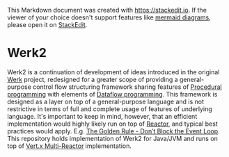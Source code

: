 This Markdown document was created with https://stackedit.io. If the viewer of your choice doesn't support features like [mermaid diagrams](https://mermaid-js.github.io/mermaid/#/), please open it on [StackEdit](https://stackedit.io).
# Werk2

Werk2 is a continuation of development of ideas introduced in the original [Werk](https://github.com/codekrolik/Werk) project, redesigned for a greater scope of providing a general-purpose control flow structuring framework sharing features of [Procedural programming](https://en.wikipedia.org/wiki/Procedural_programming) with elements of [Dataflow programming](https://en.wikipedia.org/wiki/Dataflow_programming). This framework is designed as a layer on top of a general-purpose language and is not restrictive in terms of full and complete usage of features of underlying language. 
It's important to keep in mind, however, that an efficient implementation would highly likely run on top of [Reactor](https://en.wikipedia.org/wiki/Reactor_pattern), and typical best practices would apply. E.g. [The Golden Rule - Don’t Block the Event Loop](https://vertx.io/docs/vertx-core/java/#golden_rule).
This repository holds implementation of Werk2 for Java/JVM and runs on top of [Vert.x Multi-Reactor](https://vertx.io/docs/vertx-core/java/#_reactor_and_multi_reactor) implementation.

